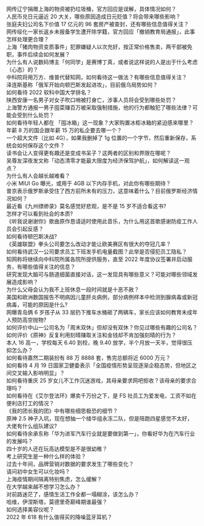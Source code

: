 网传辽宁捐赠上海的物资被扔垃圾桶，官方回应是误解，具体情况如何？  
人民币兑日元逼近 20 大关，哪些原因造成日元贬值？将会带来哪些影响？  
张庭夫妇公司名下价值 17 亿元的 96 套房产被查封，还有哪些信息值得关注？  
网传绥化一家长返乡未报备学生遭开除学籍，官方回应「撤销教育局通报」，此事怎样处理更合理？  
上海「猪肉物资变质事件」犯罪嫌疑人以次充好，按正常价格售卖，两干部被免职，事件后续会如何发展？  
为什么有人说数码博主「何同学」是赛博丁真，或者说这样说的人是出于什么考虑（心态）的？  
中科院将用万方、维普代替知网，如何看待这一做法？有哪些信息值得关注？  
泽连斯基称「俄军开始向顿巴斯发起进攻」，目前俄乌局势如何？  
如何看待 2022 软科中国大学排名？  
陕西安康一名男子对女子吹口哨被打身亡，涉事人员将会受到哪些处罚？  
上海警方通报一男子囤菜赚百万被采取强制措施，他的行为都触犯了哪些法律？可能会受到什么处罚？  
如何看待年轻人都在 「囤冰箱」这一现象？大家购置冰柜冰箱的紧迫感来哪里？  
年薪 8 万的国企跟年薪 15 万的私企要去哪一个？  
一个超大文件（比如 4G），如果我删掉了 1g 位置的一个字节，然后重新保存，系统会如何保存这个文件？  
读书会让人变得更有趣还是变成书呆子？这两者的区别和界限在哪呢？  
吴尊友深夜发文称「动态清零才能最大限度为经济保驾护航」，如何解读这一观点？  
为什么有人会越长越难看？  
小米 MIUI Go 曝光，或用于 4GB 以下内存手机，对此你有哪些期待？  
普京表示俄罗斯承受住了西方前所未有的压力，这意味着什么？目前俄罗斯经济情况如何？  
最近看《九州缥缈录》莫名感觉好悲观，是不是 15 岁不适合看这书?  
怎样才可以看到社会的本质?  
《听我说谢谢你》歌曲原作恳请适时使用此音乐，为什么用这首歌感谢防疫工作人员会引起反感？  
如何看待顿巴斯决战?  
《英雄联盟》拳头公司要怎么改动才能让欧美赛区有很大的夺冠几率？  
如何看待武汉一公司要求员工下班发手机电量截图？此举是否侵犯员工隐私？  
知网称将继续向中科院所属各院所提供服务，直至 2022 年度协议签署并启动服务，有哪些值得关注的信息？  
研究发现大脑可与肠道细菌直接对话，这一发现具有哪些意义？可能对哪些领域发展造成影响？  
为什么父母会认为我不上班休息一段时间就是十恶不赦？  
美国和欧洲数国报告不明病因儿童肝炎病例，部分病例样本中检测到腺病毒或新冠病毒，可能的原因是什么?  
网曝青岛俩 6 岁孩子从 33 层扔下推车水桶砸了两辆车，家长应该如何教育未成年人预防高空抛物?  
如何评价中山一公司名为「周末双休」但却没有双休？你见过哪些有趣的公司名？  
如何评价《原神》反复利用刻晴赚取关注和金钱却不肯加强刻晴的行为？  
本人 16 高一，学校每天 6.40 到校，晚 9.40 放学，半个月放一天半，觉得很压抑怎么办？  
如何看待嘉然二期装扮有 88 万 8888 套，售完总额将近 6000 万元？  
如何看待 4 月 19 日国家卫健委表示「全国疫情形势呈现逐渐企稳态势，但地区之间交叉输入影响明显」？  
如何看待重庆 25 岁女儿不工作沉迷游戏，其母亲要求网吧拒收？该母亲的要求合理吗？  
如何看待在《艾尔登法环》爆卖千万份之下，是 FS 社员工为爱发电，工资不如在便利店打工的情况？  
《我的团长我的团》中有哪些细思极恐的细节？  
原神 2.5 神子入坑，现在想抽一个绫华组永冻二队，但是陪跑四星感觉不太好，大佬有什么组队建议?  
如何看待余承东称「华为进军汽车行业就是要做到第一」，你看好华为在汽车行业的发展吗？  
四十岁的人还在玩高达模型是不是很幼稚？  
考上研究生是一种什么样的体验？  
过去十年间，品牌营销对数据的要求发生了哪些变化？  
请问初中女生可以化妆吗？  
上海疫情期间隔离特别焦虑，怎么缓解？  
在大学越来越不想学习怎么办？  
对前路迷茫了，感情生活工作全都一塌糊涂，该怎么办？  
哈维，伊涅斯塔，莫德里奇巅峰期谁最强？  
如何选择美容仪呢？  
2022 年 618 有什么值得买的降噪蓝牙耳机？  
